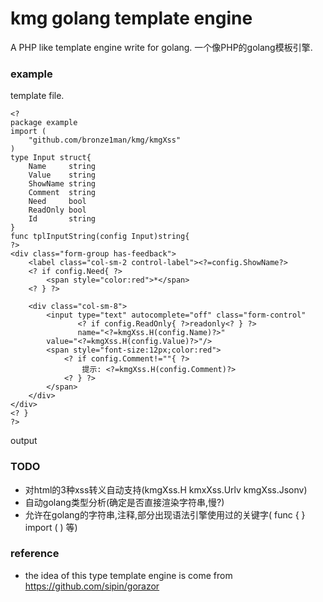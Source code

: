 kmg golang template engine
=================
A PHP like template engine write for golang.
一个像PHP的golang模板引擎.

### example
template file.
```
<?
package example
import (
    "github.com/bronze1man/kmg/kmgXss"
)
type Input struct{
	Name     string
	Value    string
	ShowName string
	Comment  string
	Need     bool
	ReadOnly bool
	Id       string
}
func tplInputString(config Input)string{
?>
<div class="form-group has-feedback">
    <label class="col-sm-2 control-label"><?=config.ShowName?>
    <? if config.Need{ ?>
        <span style="color:red">*</span>
    <? } ?>

    <div class="col-sm-8">
        <input type="text" autocomplete="off" class="form-control"
               <? if config.ReadOnly{ ?>readonly<? } ?>
               name="<?=kmgXss.H(config.Name)?>"
        value="<?=kmgXss.H(config.Value)?>"/>
        <span style="font-size:12px;color:red">
            <? if config.Comment!=""{ ?>
                提示: <?=kmgXss.H(config.Comment)?>
            <? } ?>
        </span>
    </div>
</div>
<? }
?>
```
output


### TODO
* 对html的3种xss转义自动支持(kmgXss.H kmxXss.Urlv kmgXss.Jsonv)
* 自动golang类型分析(确定是否直接渲染字符串,慢?)
* 允许在golang的字符串,注释,部分出现语法引擎使用过的关键字(<?= <? ?> func { } import ( ) 等)

### reference
* the idea of this type template engine is come from https://github.com/sipin/gorazor